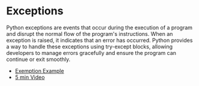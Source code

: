 # Exceptions

Python exceptions are events that occur during the execution of a program and disrupt the normal flow of the program's instructions. When an exception is raised, it indicates that an error has occurred. Python provides a way to handle these exceptions using try-except blocks, allowing developers to manage errors gracefully and ensure the program can continue or exit smoothly.

- [Exemption Example](https://docs.python.org/3/tutorial/errors.html#exceptions)
- [5 min Video](https://www.youtube.com/watch?v=V_NXT2-QIlE)

  

